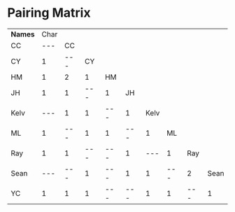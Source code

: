 # Pairing Matrix

|           |      |     |     |     |     |      |     |     |      |
| --------- | ---- | --- | --- | --- | --- | ---- | --- | --- | ---- |
| **Names** | Char |     |     |     |     |      |     |     |      |
| CC        | ---  | CC  |     |     |     |      |     |     |      |
| CY        | 1    | --- | CY  |     |     |      |     |     |      |
| HM        | 1    | 2   | 1   | HM  |     |      |     |     |      |
| JH        | 1    | 1   | --- | 1   | JH  |      |     |     |      |
| Kelv      | ---  | 1   | 1   | --- | 1   | Kelv |     |     |      |
| ML        | 1    | --- | 1   | 1   | --- | 1    | ML  |     |      |
| Ray       | 1    | 1   | --- | --- | 1   | ---  | 1   | Ray |      |
| Sean      | ---  | --- | 1   | --- | 1   | 1    | --- | 2   | Sean |
| YC        | 1    | 1   | 1   | --- | --- | 1    | 1   | --- | 1    |
